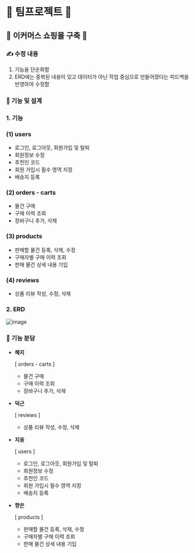 # 📌 팀프로젝트 📌
## 🏪 이커머스 쇼핑몰 구축 🏪

### ✍️ 수정 내용
1. 기능을 단순화함
2. ERD에는 중복된 내용이 있고 데이터가 아닌 작업 중심으로 만들어졌다는 피드백을 반영하여 수정함

### 💟 기능 및 설계
### 1. 기능

### (1) users
- 로그인, 로그아웃, 회원가입 및 탈퇴
- 회원정보 수정
- 추천인 코드
- 회원 가입시 필수 영역 지정
- 배송지 등록

### (2) orders - carts
- 물건 구매
- 구매 이력 조회
- 장바구니 추가, 삭제

### (3) products
- 판매할 물건 등록, 삭제, 수정
- 구매자별 구매 이력 조회
- 판매 물건 상세 내용 기입

### (4) reviews
- 상품 리뷰 작성, 수정, 삭제

### 2. ERD
![image](https://github.com/user-attachments/assets/b2feacef-ea39-4236-a88f-80ed57f53afd)


### 🙂 기능 분담
- **혜지**
  
  [ orders - carts ]
  - 물건 구매
  - 구매 이력 조회
  - 장바구니 추가, 삭제
  
- **덕근**
  
  [ reviews ]
  - 상품 리뷰 작성, 수정, 삭제

- **지웅**

  [ users ]
  - 로그인, 로그아웃, 회원가입 및 탈퇴
  - 회원정보 수정
  - 추천인 코드
  - 회원 가입시 필수 영역 지정
  - 배송지 등록

- **향은**

  [ products ]
  - 판매할 물건 등록, 삭제, 수정
  - 구매자별 구매 이력 조회
  - 판매 물건 상세 내용 기입

    
